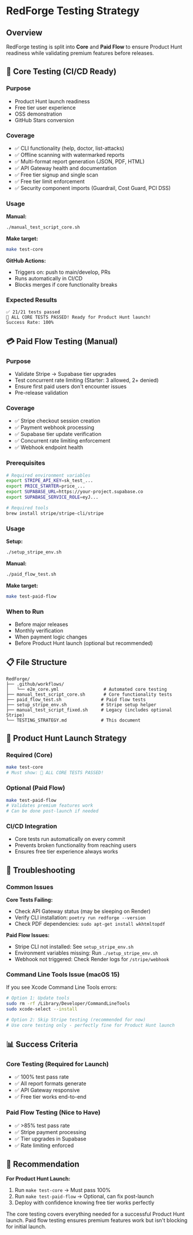 # RedForge Testing Strategy

## Overview

RedForge testing is split into **Core** and **Paid Flow** to ensure Product Hunt readiness while validating premium features before releases.

## 🎯 Core Testing (CI/CD Ready)

### Purpose
- Product Hunt launch readiness
- Free tier user experience
- OSS demonstration
- GitHub Stars conversion

### Coverage
- ✅ CLI functionality (help, doctor, list-attacks)
- ✅ Offline scanning with watermarked reports
- ✅ Multi-format report generation (JSON, PDF, HTML)
- ✅ API Gateway health and documentation
- ✅ Free tier signup and single scan
- ✅ Free tier limit enforcement
- ✅ Security component imports (Guardrail, Cost Guard, PCI DSS)

### Usage

**Manual:**
```bash
./manual_test_script_core.sh
```

**Make target:**
```bash
make test-core
```

**GitHub Actions:**
- Triggers on: push to main/develop, PRs
- Runs automatically in CI/CD
- Blocks merges if core functionality breaks

### Expected Results
```
✅ 21/21 tests passed
🎉 ALL CORE TESTS PASSED! Ready for Product Hunt launch!
Success Rate: 100%
```

## 💳 Paid Flow Testing (Manual)

### Purpose
- Validate Stripe → Supabase tier upgrades
- Test concurrent rate limiting (Starter: 3 allowed, 2+ denied)
- Ensure first paid users don't encounter issues
- Pre-release validation

### Coverage
- ✅ Stripe checkout session creation
- ✅ Payment webhook processing
- ✅ Supabase tier update verification
- ✅ Concurrent rate limiting enforcement
- ✅ Webhook endpoint health

### Prerequisites
```bash
# Required environment variables
export STRIPE_API_KEY=sk_test_...
export PRICE_STARTER=price_...
export SUPABASE_URL=https://your-project.supabase.co
export SUPABASE_SERVICE_ROLE=eyJ...

# Required tools
brew install stripe/stripe-cli/stripe
```

### Usage

**Setup:**
```bash
./setup_stripe_env.sh
```

**Manual:**
```bash
./paid_flow_test.sh
```

**Make target:**
```bash
make test-paid-flow
```

### When to Run
- Before major releases
- Monthly verification
- When payment logic changes
- Before Product Hunt launch (optional but recommended)

## 📋 File Structure

```
RedForge/
├── .github/workflows/
│   └── e2e_core.yml                 # Automated core testing
├── manual_test_script_core.sh       # Core functionality tests
├── paid_flow_test.sh               # Paid flow tests
├── setup_stripe_env.sh             # Stripe setup helper
├── manual_test_script_fixed.sh     # Legacy (includes optional Stripe)
└── TESTING_STRATEGY.md             # This document
```

## 🚀 Product Hunt Launch Strategy

### Required (Core)
```bash
make test-core
# Must show: 🎉 ALL CORE TESTS PASSED!
```

### Optional (Paid Flow)
```bash
make test-paid-flow
# Validates premium features work
# Can be done post-launch if needed
```

### CI/CD Integration
- Core tests run automatically on every commit
- Prevents broken functionality from reaching users
- Ensures free tier experience always works

## 🔧 Troubleshooting

### Common Issues

**Core Tests Failing:**
- Check API Gateway status (may be sleeping on Render)
- Verify CLI installation: `poetry run redforge --version`
- Check PDF dependencies: `sudo apt-get install wkhtmltopdf`

**Paid Flow Issues:**
- Stripe CLI not installed: See `setup_stripe_env.sh`
- Environment variables missing: Run `./setup_stripe_env.sh`
- Webhook not triggered: Check Render logs for `/stripe/webhook`

### Command Line Tools Issue (macOS 15)
If you see Xcode Command Line Tools errors:
```bash
# Option 1: Update tools
sudo rm -rf /Library/Developer/CommandLineTools
sudo xcode-select --install

# Option 2: Skip Stripe testing (recommended for now)
# Use core testing only - perfectly fine for Product Hunt launch
```

## 📊 Success Criteria

### Core Testing (Required for Launch)
- ✅ 100% test pass rate
- ✅ All report formats generate
- ✅ API Gateway responsive
- ✅ Free tier works end-to-end

### Paid Flow Testing (Nice to Have)
- ✅ >85% test pass rate
- ✅ Stripe payment processing
- ✅ Tier upgrades in Supabase
- ✅ Rate limiting enforced

## 🎯 Recommendation

**For Product Hunt Launch:**
1. Run `make test-core` → Must pass 100%
2. Run `make test-paid-flow` → Optional, can fix post-launch
3. Deploy with confidence knowing free tier works perfectly

The core testing covers everything needed for a successful Product Hunt launch. Paid flow testing ensures premium features work but isn't blocking for initial launch.